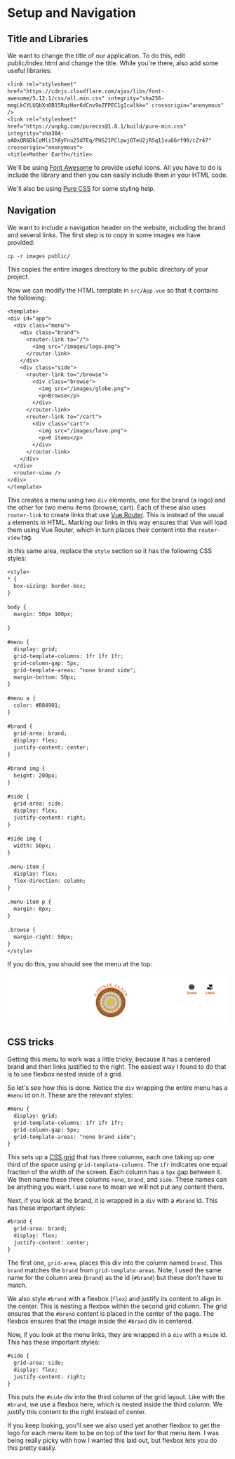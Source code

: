 # Setup and Navigation

## Title and Libraries

We want to change the title of our application. To do this, edit public/index.html and change the title. While you're there, also add some useful libraries:

```
<link rel="stylesheet" href="https://cdnjs.cloudflare.com/ajax/libs/font-awesome/5.12.1/css/all.min.css" integrity="sha256-mmgLkCYLUQbXn0B1SRqzHar6dCnv9oZFPEC1g1cwlkk=" crossorigin="anonymous" />
<link rel="stylesheet" href="https://unpkg.com/purecss@1.0.1/build/pure-min.css" integrity="sha384-oAOxQR6DkCoMliIh8yFnu25d7Eq/PHS21PClpwjOTeU2jRSq11vu66rf90/cZr47" crossorigin="anonymous">
<title>Mother Earth</title>
```

We'll be using [Font Awesome](https://fontawesome.com/) to provide useful icons.
All you have to do is include the library and then you can easily include them in
your HTML code.

We'll also be using [Pure CSS](https://purecss.io/) for some styling help.

## Navigation

We want to include a navigation header on the website, including the brand and
several links. The first step is to copy in some images we have provided:

```
cp -r images public/
```

This copies the entire images directory to the public directory of your project.

Now we can modify the HTML template in `src/App.vue` so that it contains the following:

```
<template>
<div id="app">
  <div class="menu">
    <div class="brand">
      <router-link to="/">
        <img src="/images/logo.png">
      </router-link>
    </div>
    <div class="side">
      <router-link to="/browse">
        <div class="browse">
          <img src="/images/globe.png">
          <p>Browse</p>
        </div>
      </router-link>
      <router-link to="/cart">
        <div class="cart">
          <img src="/images/love.png">
          <p>0 items</p>
        </div>
      </router-link>
    </div>
  </div>
  <router-view />
</div>
</template>
```

This creates a menu using two `div` elements, one for the brand (a logo) and the
other for two menu items (browse, cart). Each of these also uses `router-link`
to create links that use [Vue Router](https://router.vuejs.org/). This is instead
of the usual `a` elements in HTML. Marking our links in this way ensures that
Vue will load them using Vue Router, which in turn places their content into the
`router-view` tag.

In this same area, replace the `style` section so it has the following CSS styles:

```
<style>
* {
  box-sizing: border-box;
}

body {
  margin: 50px 100px;

}

#menu {
  display: grid;
  grid-template-columns: 1fr 1fr 1fr;
  grid-column-gap: 5px;
  grid-template-areas: "none brand side";
  margin-bottom: 50px;
}

#menu a {
  color: #B84901;
}

#brand {
  grid-area: brand;
  display: flex;
  justify-content: center;
}

#brand img {
  height: 200px;
}

#side {
  grid-area: side;
  display: flex;
  justify-content: right;
}

#side img {
  width: 50px;
}

.menu-item {
  display: flex;
  flex-direction: column;
}

.menu-item p {
  margin: 0px;
}

.browse {
  margin-right: 50px;
}
</style>
```

If you do this, you should see the menu at the top:

![navigation](/screenshots/navigation.png)

## CSS tricks

Getting this menu to work was a little tricky, because it has a centered brand
and then links justified to the right. The easiest way I found to do that is
to use flexbox nested inside of a grid.

So let's see how this is done. Notice the `div` wrapping the entire menu
has a `#menu` id on it. These are the relevant styles:

```
#menu {
  display: grid;
  grid-template-columns: 1fr 1fr 1fr;
  grid-column-gap: 5px;
  grid-template-areas: "none brand side";
}
```

This sets up a [CSS grid](https://developer.mozilla.org/en-US/docs/Web/CSS/CSS_Grid_Layout)
that has three columns, each one taking up one third of the space using `grid-template-columns`.
The `1fr` indicates one equal fraction of the width of the screen. Each column has a `5px`
gap between it. We then name these three columns `none`, `brand`, and `side`. These
names can be anything you want. I use `none` to mean we will not put any content there.

Next, if you look at the brand, it is wrapped in a `div` with a `#brand` id. This
has these important styles:

```
#brand {
  grid-area: brand;
  display: flex;
  justify-content: center;
}
```

The first one, `grid-area`, places this div into the column named `brand`. This
`brand` matches the `brand` from `grid-template-areas`. Note, I used the same
name for the column area (`brand`) as the id (`#brand`) but these don't have to
match.

We also style `#brand` with a flexbox (`flex`) and justify its content to align
in the center. This is nesting a flexbox within the second grid column. The grid ensures
that the `#brand` content is placed in the center of the page. The flexbox ensures that
the image inside the `#brand` div is centered.

Now, if you look at the menu links, they are wrapped in a `div` with a `#side` id.
This has these important styles:

```
#side {
  grid-area: side;
  display: flex;
  justify-content: right;
}
```

This puts the `#side` div into the third column of the grid layout. Like with
the `#brand`, we use a flexbox here, which is nested inside the third column.
We justify this content to the right instead of center.

If you keep looking, you'll see we also used yet another flexbox to get the logo
for each menu item to be on top of the text for that menu item. I was being
really picky with how I wanted this laid out, but flexbox lets you do this
pretty easily.
